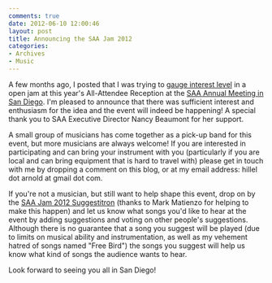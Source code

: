 ```yaml
---
comments: true
date: 2012-06-10 12:00:46
layout: post
title: Announcing the SAA Jam 2012
categories:
- Archives
- Music
---
```


A few months ago, I posted that I was trying to [gauge interest level](http://hillelarnold.com/blog/?p=684) in a open jam at this year's All-Attendee Reception at the [SAA Annual Meeting in San Diego](http://www2.archivists.org/conference/2012/san-diego). I'm pleased to announce that there was sufficient interest and enthusiasm for the idea and the event will indeed be happening! A special thank you to SAA Executive Director Nancy Beaumont for her support.<!-- more -->

A small group of musicians has come together as a pick-up band for this event, but more musicians are always welcome! If you are interested in participating and can bring your instrument with you (particularly if you are local and can bring equipment that is hard to travel with) please get in touch with me by dropping a comment on this blog, or at my email address: hillel dot arnold at gmail dot com.

If you're not a musician, but still want to help shape this event, drop on by the [SAA Jam 2012 Suggestitron](http://saajam2012.archo.me/) (thanks to Mark Matienzo for helping to make this happen) and let us know what songs you'd like to hear at the event by adding suggestions and voting on other people's suggestions. Although there is no guarantee that a song you suggest will be played (due to limits on musical ability and instrumentation, as well as my vehement hatred of songs named "Free Bird") the songs you suggest will help us know what kind of songs the audience wants to hear.

Look forward to seeing you all in San Diego!
